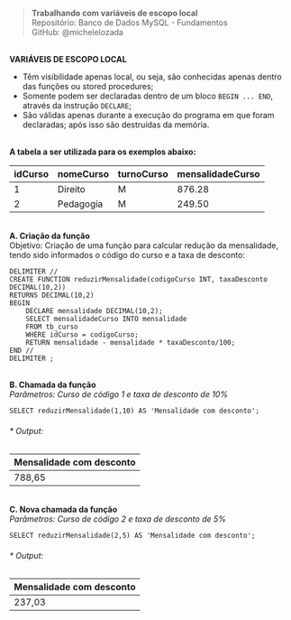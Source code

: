 > **Trabalhando com variáveis de escopo local**     
> Repositório: Banco de Dados MySQL - Fundamentos    
> GitHub: @michelelozada
&nbsp;
     
&nbsp;  
**VARIÁVEIS DE ESCOPO LOCAL**  
- Têm visibilidade apenas local, ou seja, são conhecidas apenas dentro das funções ou stored procedures;
- Somente podem ser declaradas dentro de um bloco `BEGIN ... END`, através da instrução `DECLARE`;
- São válidas apenas durante a execução do programa em que foram declaradas; após isso são destruídas da memória.
&nbsp;
     
&nbsp;   
**A tabela a ser utilizada para os exemplos abaixo:**

| idCurso | nomeCurso      | turnoCurso | mensalidadeCurso |
| :--     | :--            | :--        | :--              |
| 1       | Direito		   | M          | 876.28           |
| 2	      | Pedagogia	   | M	        | 249.50           |

&nbsp;     
**A. Criação da função**  
Objetivo: Criação de uma função para calcular redução da mensalidade, tendo sido informados o código do curso e a taxa de desconto:
```mysql
DELIMITER //  
CREATE FUNCTION reduzirMensalidade(codigoCurso INT, taxaDesconto DECIMAL(10,2))
RETURNS DECIMAL(10,2)
BEGIN
    DECLARE mensalidade DECIMAL(10,2);
    SELECT mensalidadeCurso INTO mensalidade
    FROM tb_curso
    WHERE idCurso = codigoCurso;
    RETURN mensalidade - mensalidade * taxaDesconto/100;
END //
DELIMITER ; 
```
&nbsp;    
**B. Chamada da função**  
*Parâmetros: Curso de código 1 e taxa de desconto de 10%*
```mysql
SELECT reduzirMensalidade(1,10) AS 'Mensalidade com desconto';
```
###### * Output: 
| Mensalidade com desconto |
| :---					   |					
| 788,65		           |

&nbsp;  
**C. Nova chamada da função**     
*Parâmetros: Curso de código 2 e taxa de desconto de 5%*
```mysql
SELECT reduzirMensalidade(2,5) AS 'Mensalidade com desconto';
```
###### * Output: 
| Mensalidade com desconto |
| :---					   |					
| 237,03				   |